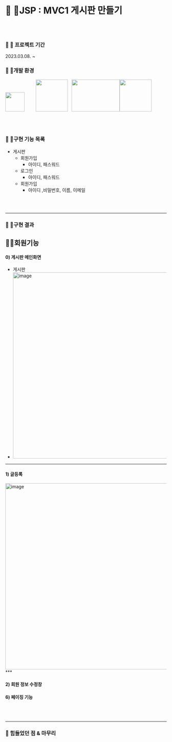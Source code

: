 # :small_orange_diamond: 📢JSP : MVC1 게시판 만들기

<br><br>

### :small_orange_diamond: 📆 프로젝트 기간

2023.03.08. ~

### :small_orange_diamond: 📍개발 환경

<img src="https://www.eclipse.org/downloads/images/javaee.png" width="60" height="60">&nbsp;&nbsp;&nbsp;&nbsp;&nbsp;&nbsp;&nbsp;&nbsp;&nbsp;<img src="https://cdn-icons-png.flaticon.com/512/5968/5968282.png" width="100" height="100">&nbsp;&nbsp;&nbsp;<img src="https://cdn.icon-icons.com/icons2/2699/PNG/512/mariadb_logo_icon_168996.png" width="150" height="100"><img src="https://user-images.githubusercontent.com/130538673/245403670-6c15fc21-52e8-4ed6-970c-878ce92b1c5f.png" width="100" height="100">

<br><br>

### :small_orange_diamond: 🥁구현 기능 목록
* 게시판 
  - 회원가입
     + 아이디, 패스워드
  - 로그인
     + 아이디, 패스워드
  - 회원가입
     + 아이디 ,비밀번호, 이름, 이메일
  
<br></br>
***
### :small_orange_diamond: 🎯구현 결과
## 🙋‍♂️회원기능 
#### 0) 게시판 메인화면
* 게시판
* <img width="580" alt="image" src="https://github.com/pigm6080/board_jsp/assets/74187960/fe93fa6e-f1d5-4c4b-99c8-0f8061fb363b">
***

#### 1) 글등록 
<img width="580" alt="image" src="https://github.com/pigm6080/board_jsp/assets/74187960/56b63417-3d54-4f8e-a98a-cb33491c4b28">
***

#### 2) 회원 정보 수정창



#### 6) 페이징 기능

<br><br>
***
### :small_orange_diamond: 힘들었던 점 & 마무리

